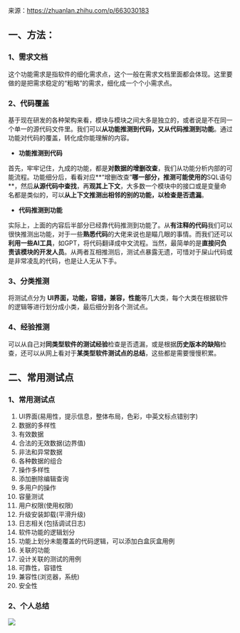 来源：https://zhuanlan.zhihu.com/p/663030183
## 一、方法：

### 1、需求文档

这个功能需求是指软件的细化需求点，这个一般在需求文档里面都会体现。这里要做的是把需求稳定的“粗略”的需求，细化成一个个小需求点。

### 2、代码覆盖

基于现在研发的各种架构来看，模块与模块之间大多是独立的，或者说是不在同一个单一的源代码文件里。我们可以**从功能推测到代码，又从代码推测到功能**。通过功能对代码的覆盖，转化成你能理解的内容。

- **功能推测到代码**

首先，牢牢记住，九成的功能，都是**对数据的增删改查**，我们从功能分析内部的可能流程。功能细分后，看看对应**“增删改查”**哪一部分，推测可能使用的**SQL语句**，然后**从源代码中查找**，再**观其上下文**，大多数一个模块中的接口或是变量命名都是类似的，可以**从上下文推测出相邻的别的功能，以检查是否遗漏**。

- **代码推测到功能**

实际上，上面的内容后半部分已经靠代码推测到功能了。从**有注释的代码**我们可以很快推测出功能，对于一些**熟悉代码**的大佬来说也是瞄几眼的事情。而我们还可以**利用一些AI工具**，如GPT，将代码翻译成中文流程。当然，最简单的是**直接问负责该模块的开发人员**。从两者互相推测后，测试点暴露无遗，可惜对于屎山代码或是非常凌乱的代码，也是让人无从下手。

### 3、分类推测

将测试点分为 **UI界面，功能，容错，兼容，性能**等几大类，每个大类在根据软件的逻辑等进行划分成小类，最后细分到各个测试点。

### 4、经验推测

可以从自己对**同类型软件的测试经验**检查是否遗漏，或是根据**历史版本的缺陷**检查，还可以从网上看对于**某类型软件测试点的总结**，这些都是需要慢慢积累。

## 二、常用测试点

### **1、常用测试点**

1. UI界面(易用性，提示信息，整体布局，色彩，中英文标点错别字)
2. 数据的多样性
3. 有效数据
4. 合法的无效数据(边界值)
5. 非法和异常数据
6. 各种数据的组合
7. 操作多样性
8. 添加删除编辑查询
9. 多用户的操作
10. 容量测试
11. 用户权限(使用权限)
12. 升级安装卸载(平滑升级)
13. 日志相关(包括调试日志)
14. 软件功能的逻辑划分
15. 功能上划分未能覆盖的代码逻辑，可以添加白盒灰盒用例
16. 关联的功能
17. 设计关联的测试的用例
18. 可靠性，容错性
19. 兼容性(浏览器，系统)
20. 安全性

### 2、个人总结

![](https://pic2.zhimg.com/80/v2-b0ce1ab880a5fc01533c3e9ff9c89d39_1440w.webp)
